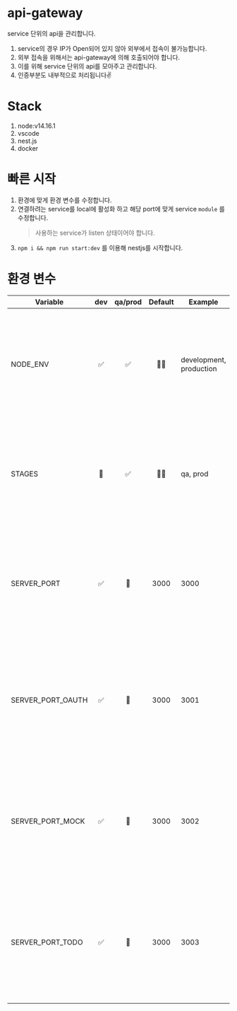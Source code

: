 # api-gateway

service 단위의 api을 관리합니다.

1. service의 경우 IP가 Open되어 있지 않아 외부에서 접속이 불가능합니다.
1. 외부 접속을 위해서는 api-gateway에 의해 호출되어야 합니다.
1. 이를 위해 service 단위의 api를 모아주고 관리합니다.
1. 인증부분도 내부적으로 처리됩니다✌️

# Stack

1. node:v14.16.1
1. vscode
1. nest.js
1. docker

# 빠른 시작

1. 환경에 맞게 환경 변수를 수정합니다.
1. 연결하려는 service를 local에 활성화 하고 해당 port에 맞게 service `module` 를 수정합니다.
   > 사용하는 service가 listen 상태이어야 합니다.
1. `npm i && npm run start:dev` 를 이용해 nestjs를 시작합니다.

# 환경 변수

| Variable                   | dev | qa/prod | Default | Example                 | Usage                                                                            |
| -------------------------- | :-: | :-----: | :-----: | ----------------------- | -------------------------------------------------------------------------------- |
| NODE_ENV                   | ✅  |   ✅    |   🤷‍♂️    | development, production | `NodeJS 실행 환경` 을 설정하는 값 nestjs가 실행전에 값이 있어야 합니다.          |
| STAGES                     | 🚫  |   ✅    |   🤷‍♂️    | qa, prod                | `k8s에서` 실행 환경에 맞는 svc를 연결 및 디버깅을 위해 사용되는 값입니다.        |
| SERVER_PORT       | ✅  |   🚫    |  3000   | 3000                    | `NodeJS 실행환경` 에서 API 서비스의 Listen port를 설정하기 위한 값입니다.        |
| SERVER_PORT_OAUTH | ✅  |   🚫    |  3000   | 3001                    | `NodeJS 실행환경` 에서 OAuth 인증 서비스의 Listen port를 설정하기 위한 값입니다. |
| SERVER_PORT_MOCK  | ✅  |   🚫    |  3000   | 3002                    | `NodeJS 실행환경` 에서 Mock 서비스의 Listen port를 설정하기 위한 값입니다.       |
| SERVER_PORT_TODO  | ✅  |   🚫    | 3000‍️  | 3003                    | `NodeJS 실행환경` 에서 Todo 서비스의 Listen port를 설정하기 위한 값입니다.       |
